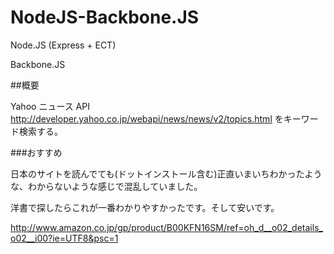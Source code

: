 # NodeJS-Backbone.JS

Node.JS (Express + ECT)

Backbone.JS

##概要

Yahoo ニュース API <http://developer.yahoo.co.jp/webapi/news/news/v2/topics.html> をキーワード検索する。

###おすすめ

日本のサイトを読んでても(ドットインストール含む)正直いまいちわかったような、わからないような感じで混乱していました。

洋書で探したらこれが一番わかりやすかったです。そして安いです。

<http://www.amazon.co.jp/gp/product/B00KFN16SM/ref=oh_d__o02_details_o02__i00?ie=UTF8&psc=1>




